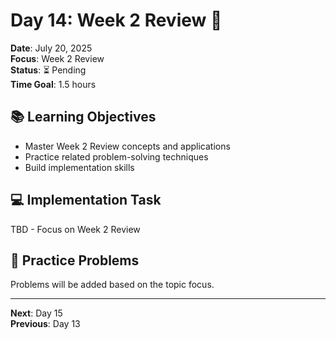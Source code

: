 # Day 14: Week 2 Review 🎯

**Date**: July 20, 2025  
**Focus**: Week 2 Review  
**Status**: ⏳ Pending  
**Time Goal**: 1.5 hours  

## 📚 Learning Objectives

- Master Week 2 Review concepts and applications
- Practice related problem-solving techniques
- Build implementation skills

## 💻 Implementation Task

TBD - Focus on Week 2 Review

## 🧮 Practice Problems

Problems will be added based on the topic focus.

---

**Next**: Day 15  
**Previous**: Day 13
